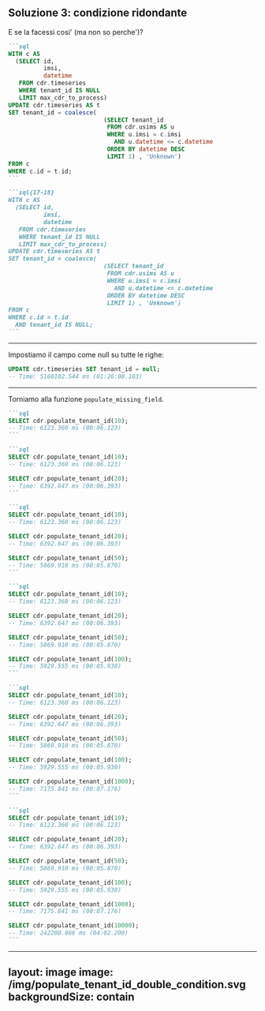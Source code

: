 
## Soluzione 3: condizione ridondante

E se la facessi cosi' (ma non so perche')?

````md magic-move {lines: true}
```sql
WITH c AS
  (SELECT id,
          imsi,
          datetime
   FROM cdr.timeseries
   WHERE tenant_id IS NULL
   LIMIT max_cdr_to_process)
UPDATE cdr.timeseries AS t
SET tenant_id = coalesce(
                           (SELECT tenant_id
                            FROM cdr.usims AS u
                            WHERE u.imsi = c.imsi
                              AND u.datetime <= c.datetime
                            ORDER BY datetime DESC
                            LIMIT 1) , 'Unknown')
FROM c
WHERE c.id = t.id;
```

```sql{17-18}
WITH c AS
  (SELECT id,
          imsi,
          datetime
   FROM cdr.timeseries
   WHERE tenant_id IS NULL
   LIMIT max_cdr_to_process)
UPDATE cdr.timeseries AS t
SET tenant_id = coalesce(
                           (SELECT tenant_id
                            FROM cdr.usims AS u
                            WHERE u.imsi = c.imsi
                              AND u.datetime <= c.datetime
                            ORDER BY datetime DESC
                            LIMIT 1) , 'Unknown')
FROM c
WHERE c.id = t.id
  AND tenant_id IS NULL;
```
````

---

Impostiamo il campo come null su tutte le righe:

```sql    
UPDATE cdr.timeseries SET tenant_id = null;
-- Time: 5160102.544 ms (01:26:00.103)
```

---

Torniamo alla funzione `populate_missing_field`. 

````md magic-move
```sql    
SELECT cdr.populate_tenant_id(10);
-- Time: 6123.360 ms (00:06.123)
```

```sql    
SELECT cdr.populate_tenant_id(10);
-- Time: 6123.360 ms (00:06.123)

SELECT cdr.populate_tenant_id(20);
-- Time: 6392.647 ms (00:06.393)
```

```sql    
SELECT cdr.populate_tenant_id(10);
-- Time: 6123.360 ms (00:06.123)

SELECT cdr.populate_tenant_id(20);
-- Time: 6392.647 ms (00:06.393)

SELECT cdr.populate_tenant_id(50);
-- Time: 5869.910 ms (00:05.870)
```

```sql    
SELECT cdr.populate_tenant_id(10);
-- Time: 6123.360 ms (00:06.123)

SELECT cdr.populate_tenant_id(20);
-- Time: 6392.647 ms (00:06.393)

SELECT cdr.populate_tenant_id(50);
-- Time: 5869.910 ms (00:05.870)

SELECT cdr.populate_tenant_id(100);
-- Time: 5929.555 ms (00:05.930)
```

```sql    
SELECT cdr.populate_tenant_id(10);
-- Time: 6123.360 ms (00:06.123)

SELECT cdr.populate_tenant_id(20);
-- Time: 6392.647 ms (00:06.393)

SELECT cdr.populate_tenant_id(50);
-- Time: 5869.910 ms (00:05.870)

SELECT cdr.populate_tenant_id(100);
-- Time: 5929.555 ms (00:05.930)

SELECT cdr.populate_tenant_id(1000);
-- Time: 7175.841 ms (00:07.176)
```

```sql    
SELECT cdr.populate_tenant_id(10);
-- Time: 6123.360 ms (00:06.123)

SELECT cdr.populate_tenant_id(20);
-- Time: 6392.647 ms (00:06.393)

SELECT cdr.populate_tenant_id(50);
-- Time: 5869.910 ms (00:05.870)

SELECT cdr.populate_tenant_id(100);
-- Time: 5929.555 ms (00:05.930)

SELECT cdr.populate_tenant_id(1000);
-- Time: 7175.841 ms (00:07.176)

SELECT cdr.populate_tenant_id(10000);
-- Time: 242200.066 ms (04:02.200)
```
````

---
layout: image
image: /img/populate_tenant_id_double_condition.svg
backgroundSize: contain
---
